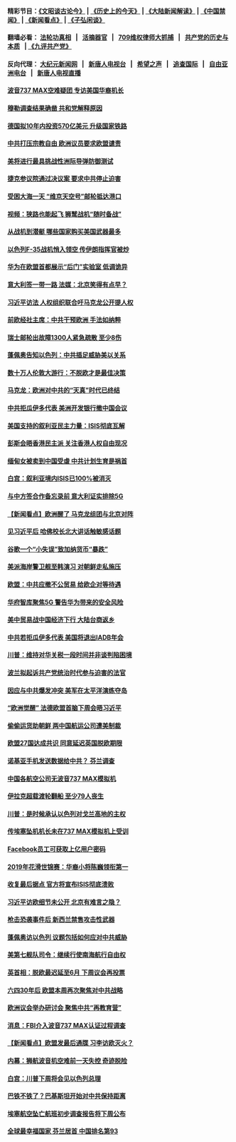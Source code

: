 #### 精彩节目：[《文昭谈古论今》](http://134.209.198.168/wenzhao) | [《历史上的今天》](http://134.209.198.168/today-in-history) | [《大陆新闻解读》](http://134.209.198.168/ntdtv-comedy) | [《中国禁闻》](http://134.209.198.168/ntdtv-news) | [《新闻看点》](http://134.209.198.168/news-insight) | [《子弘闲谈》](http://134.209.198.168/zihongxiantan/) 

  #### 翻墙必看： [法轮功真相](http://134.209.198.168:10000/videos/truth.html) &nbsp;&nbsp;|&nbsp;&nbsp; [活摘器官](http://134.209.198.168:10000/videos/res/Organs/) &nbsp;&nbsp;|&nbsp;&nbsp; [709维权律师大抓捕](http://134.209.198.168:10000/videos/709/) &nbsp;&nbsp;|&nbsp;&nbsp; [共产党的历史与本质](http://134.209.198.168:10000/videos/ccp.html) &nbsp;&nbsp;| [《九评共产党》](http://134.209.198.168:10000/videos/jiuping/) 

#### 反向代理： [大纪元新闻网](http://134.209.198.168:10080/) &nbsp;&nbsp;|&nbsp;&nbsp; [新唐人电视台](http://134.209.198.168:8000/) &nbsp;&nbsp;|&nbsp;&nbsp; [希望之声](http://134.209.198.168:8200/) &nbsp;&nbsp;|&nbsp;&nbsp; [追查国际](http://134.209.198.168:10010/) &nbsp;&nbsp;|&nbsp;&nbsp; [自由亚洲电台](http://134.209.198.168:9800/) &nbsp;&nbsp;|&nbsp;&nbsp; [新唐人电视直播](http://134.209.198.168/) 

#### [波音737 MAX空难疑团 专访美国华裔机长](../pages/nsc418/n11135735.md?t=03250636) 

#### [穆勒调查结果确凿 共和党解释原因](../pages/nsc418/n11137422.md?t=03250636) 

#### [德国拟10年内投资570亿美元 升级国家铁路](../pages/nsc418/n11137200.md?t=03250636) 

#### [中共打压宗教自由 欧洲议员要求欧盟谴责](../pages/nsc418/n11136994.md?t=03250636) 

#### [美将进行最具挑战性洲际导弹防御测试](../pages/nsc418/n11136684.md?t=03250636) 

#### [捷克参议院通过决议案 要求中共停止迫害](../pages/nsc418/n11136773.md?t=03250636) 

#### [受困大海一天 “维京天空号”邮轮抵达港口](../pages/nsc418/n11136438.md?t=03250636) 

#### [视频：狭路也能起飞 狮鹫战机“随时备战”](../pages/nsc418/n11136265.md?t=03250636) 

#### [从战机到潜艇 哪些国家购买美国武器最多](../pages/nsc418/n11128404.md?t=03250636) 

#### [以色列F-35战机悄入领空 传伊朗指挥官被炒](../pages/nsc418/n11135951.md?t=03250636) 

#### [华为在欧盟首都展示“后门”实验室 低调诡异](../pages/nsc418/n11135419.md?t=03250636) 

#### [意大利签一带一路 法媒：北京笑得有点早？](../pages/nsc418/n11135395.md?t=03250636) 

#### [习近平访法 人权组织联合吁马克龙公开提人权](../pages/nsc418/n11135288.md?t=03250636) 

#### [前欧经社主席：中共干预欧洲 手法如纳粹](../pages/nsc418/n11134687.md?t=03250636) 

#### [瑞士邮轮出故障1300人紧急疏散 至少8伤](../pages/nsc418/n11135318.md?t=03250636) 

#### [蓬佩奥告知以色列：中共插足威胁美以关系](../pages/nsc418/n11135134.md?t=03250636) 

#### [数十万人伦敦大游行：不脱欧才是最佳决策](../pages/nsc418/n11134913.md?t=03250636) 

#### [马克龙：欧洲对中共的“天真”时代已终结](../pages/nsc418/n11134858.md?t=03250636) 

#### [中共拒瓜伊多代表 美洲开发银行撤中国会议](../pages/nsc418/n11134822.md?t=03250636) 

#### [美国支持的叙利亚民主力量：ISIS彻底瓦解](../pages/nsc418/n11134630.md?t=03250636) 

#### [彭斯会晤香港民主派 关注香港人权自由现况](../pages/nsc418/n11134328.md?t=03250636) 

#### [缅甸女被卖到中国受虐 中共计划生育是祸首](../pages/nsc418/n11133069.md?t=03250636) 

#### [白宫：叙利亚境内ISIS已100%被消灭](../pages/nsc418/n11133647.md?t=03250636) 

#### [与中方签合作备忘录前 意大利证实排除5G](../pages/nsc418/n11133704.md?t=03250636) 

#### [【新闻看点】欧洲醒了 马克龙组团与北京对阵](../pages/nsc418/n11132722.md?t=03250636) 

#### [见习近平后 哈佛校长北大讲话触敏感话题](../pages/nsc418/n11133432.md?t=03250636) 

#### [谷歌一个“小失误”致加纳货币“暴跌”](../pages/nsc418/n11133430.md?t=03250636) 

#### [美派海岸警卫舰至韩演习 对朝鲜走私施压](../pages/nsc418/n11133254.md?t=03250636) 

#### [欧盟：中共应撤不公贸易 给欧企对等待遇](../pages/nsc418/n11133082.md?t=03250636) 

#### [华府智库聚焦5G 警告华为带来的安全风险](../pages/nsc418/n11133013.md?t=03250636) 

#### [美中贸易战中国经济下行 大陆台商返乡](../pages/nsc418/n11132887.md?t=03250636) 

#### [中共若拒瓜伊多代表 美国将退出IADB年会](../pages/nsc418/n11132332.md?t=03250636) 

#### [川普：维持对华关税一段时间并非谈判陷困境](../pages/nsc418/n11132531.md?t=03250636) 

#### [波兰拟起诉共产党统治时代参与迫害的法官](../pages/nsc418/n11131918.md?t=03250636) 

#### [因应与中共爆发冲突 美军在太平洋演练夺岛](../pages/nsc418/n11132095.md?t=03250636) 

#### [“欧洲觉醒” 法德欧盟首脑下周会晤习近平](../pages/nsc418/n11131509.md?t=03250636) 

#### [偷偷运货助朝鲜 两中国航运公司遭美制裁](../pages/nsc418/n11130664.md?t=03250636) 

#### [欧盟27国达成共识 同意延迟英国脱欧期限](../pages/nsc418/n11130453.md?t=03250636) 

#### [诺基亚手机发送数据给中共？ 芬兰调查](../pages/nsc418/n11130628.md?t=03250636) 

#### [中国各航空公司无波音737 MAX模拟机](../pages/nsc418/n11130573.md?t=03250636) 

#### [伊拉克超载渡轮翻船 至少79人丧生](../pages/nsc418/n11130641.md?t=03250636) 

#### [川普：是时候承认以色列对戈兰高地的主权](../pages/nsc418/n11130543.md?t=03250636) 

#### [传埃塞坠机机长未在737 MAX模拟机上受训](../pages/nsc418/n11130401.md?t=03250636) 

#### [Facebook员工可获取上亿用户密码](../pages/nsc418/n11130527.md?t=03250636) 

#### [2019年花滑世锦赛：华裔小将陈巍领衔第一](../pages/nsc418/n11130389.md?t=03250636) 

#### [收复最后据点 官方将宣布ISIS彻底溃败](../pages/nsc418/n11130459.md?t=03250636) 

#### [习近平访欧细节未公开 北京有难言之隐？](../pages/nsc418/n11129987.md?t=03250636) 

#### [枪击恐袭事件后 新西兰禁售攻击性武器](../pages/nsc418/n11130144.md?t=03250636) 

#### [蓬佩奥访以色列 议题包括如何应对中共威胁](../pages/nsc418/n11129233.md?t=03250636) 

#### [美第七舰队司令：继续行使南海航行自由权](../pages/nsc418/n11128911.md?t=03250636) 

#### [英首相：脱欧最迟延至6月 下周议会再投票](../pages/nsc418/n11128708.md?t=03250636) 

#### [六四30年后 欧盟本周再次聚焦对中共战略](../pages/nsc418/n11128165.md?t=03250636) 

#### [欧洲议会举办研讨会 聚焦中共“再教育营”](../pages/nsc418/n11127927.md?t=03250636) 

#### [消息：FBI介入波音737 MAX认证过程调查](../pages/nsc418/n11127985.md?t=03250636) 

#### [【新闻看点】欧盟发最后通牒 习李访欧灭火？](../pages/nsc418/n11127586.md?t=03250636) 

#### [内幕：狮航波音机空难前一天失控 奇迹脱险](../pages/nsc418/n11127559.md?t=03250636) 

#### [白宫：川普下周将会见以色列总理](../pages/nsc418/n11127676.md?t=03250636) 

#### [巴铁不铁了？巴基斯坦开始对中共保持距离](../pages/nsc418/n11127539.md?t=03250636) 

#### [埃塞航空坠亡航班初步调查报告将下周公布](../pages/nsc418/n11127328.md?t=03250636) 

#### [全球最幸福国家 芬兰居首 中国排名第93](../pages/nsc418/n11127394.md?t=03250636) 

